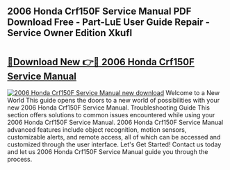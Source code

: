 ## 2006 Honda Crf150F Service Manual PDF Download Free - Part-LuE User Guide Repair - Service Owner Edition XkufI

# <h2><a href="http://bc20467.oget.top/?id=2006+Honda+Crf150F+Service+Manual">🔗Download New 👉🔴 2006 Honda Crf150F Service Manual</a></h2>

[![2006 Honda Crf150F Service Manual new download](https://i.imgur.com/5g1atiW.png)](http://bc20467.oget.top/?id=2006+Honda+Crf150F+Service+Manual)
Welcome to a New World This guide opens the doors to a new world of possibilities with your new 2006 Honda Crf150F Service Manual. Troubleshooting Guide This section offers solutions to common issues encountered while using your 2006 Honda Crf150F Service Manual. 2006 Honda Crf150F Service Manual advanced features include object recognition, motion sensors, customizable alerts, and remote access, all of which can be accessed and customized through the user interface. Let's Get Started! Contact us today and let us 2006 Honda Crf150F Service Manual guide you through the process.
